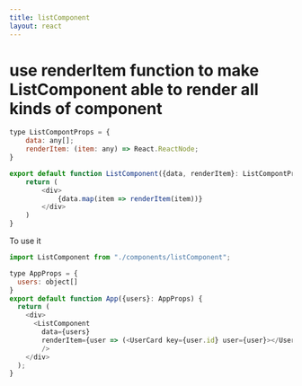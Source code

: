 ```yaml
---
title: listComponent
layout: react
---
```


# use renderItem function to make ListComponent able to render all kinds of component

```js
type ListCompontProps = {
    data: any[];
    renderItem: (item: any) => React.ReactNode;
}

export default function ListComponent({data, renderItem}: ListCompontProps) {
    return (
        <div>
            {data.map(item => renderItem(item))}
        </div>
    )
}
```

To use it 
```js
import ListComponent from "./components/listComponent";

type AppProps = {
  users: object[]
}
export default function App({users}: AppProps) {
  return (
    <div>
      <ListComponent 
        data={users}
        renderItem={user => (<UserCard key={user.id} user={user}></UserCard>)}
        />
    </div>
  );
}
```